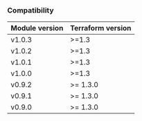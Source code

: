 ### Compatibility
Module version | Terraform version
:--- | :--- 
v1.0.3 | >=1.3
v1.0.2 | >=1.3
v1.0.1 | >=1.3
v1.0.0 | >=1.3
v0.9.2 | >= 1.3.0
v0.9.1 | >= 1.3.0
v0.9.0 | >= 1.3.0